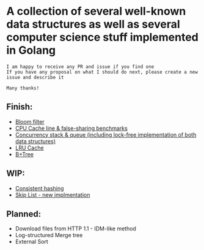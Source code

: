 # A collection of several well-known data structures as well as several computer science stuff implemented in Golang

```
I am happy to receive any PR and issue if you find one
If you have any proposal on what I should do next, please create a new issue and describe it

Many thanks!
```

## Finish:
- [Bloom filter](bloom/README.md)
- [CPU Cache line & false-sharing benchmarks](cpu/README.md)
- [Concurrency stack & queue (including lock-free implementation of both data structures)](concurrency/README.md)
- [LRU Cache](https://leetcode.com/problems/lru-cache/)
- [B+Tree](btree/README.md)

## WIP:
- [Consistent hashing](hashing/README.md)
- [Skip List - new implmentation](skiplist/README.md)

## Planned:
- Download files from HTTP 1.1 - IDM-like method
- Log-structured Merge tree
- External Sort
